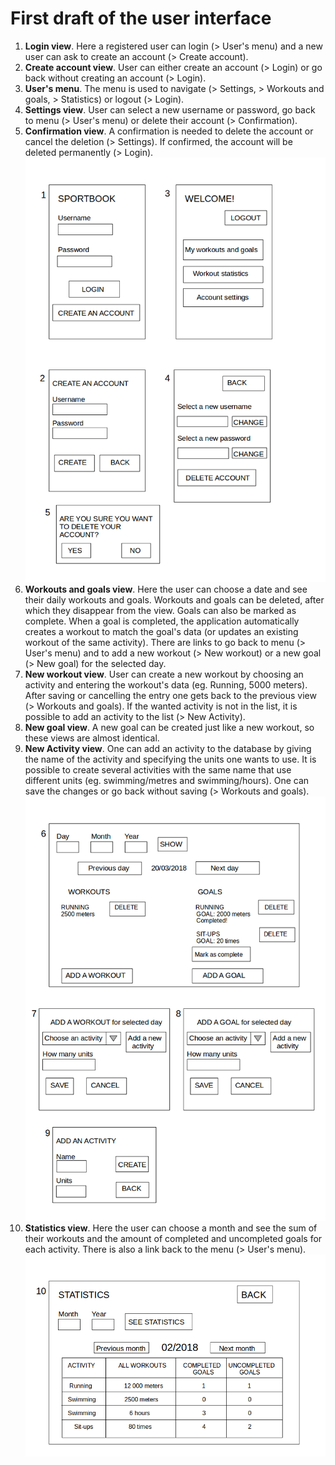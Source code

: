 # First draft of the user interface

1. **Login view**. Here a registered user can login (> User's menu) and a new user can ask to create an account (> Create account).
2. **Create account view**. User can either create an account (> Login) or go back without creating an account (> Login).
3. **User's menu**. The menu is used to navigate (> Settings, > Workouts and goals, > Statistics) or logout (> Login).
4. **Settings view**. User can select a new username or password, go back to menu (> User's menu) or delete their account (> Confirmation).
5. **Confirmation view**. A confirmation is needed to delete the account or cancel the deletion (> Settings). If confirmed, the account will be deleted permanently (> Login).
![Views 1-5](https://github.com/mshroom/otm-harjoitustyo/blob/master/dokumentointi/images/draft1.png)
6. **Workouts and goals view**. Here the user can choose a date and see their daily workouts and goals. Workouts and goals can be deleted, after which they disappear from the view. Goals can also be marked as complete. When a goal is completed, the application automatically creates a workout to match the goal's data (or updates an existing workout of the same activity). There are links to go back to menu (> User's menu) and to add a new workout (> New workout) or a new goal (> New goal) for the selected day.
7. **New workout view**. User can create a new workout by choosing an activity and entering the workout's data (eg. Running, 5000 meters). After saving or cancelling the entry one gets back to the previous view (> Workouts and goals). If the wanted activity is not in the list, it is possible to add an activity to the list (> New Activity).
8. **New goal view**. A new goal can be created just like a new workout, so these views are almost identical.
9. **New Activity view**. One can add an activity to the database by giving the name of the activity and specifying the units one wants to use. It is possible to create several activities with the same name that use different units (eg. swimming/metres and swimming/hours). One can save the changes or go back without saving (> Workouts and goals). 
![Views 6-9](https://github.com/mshroom/otm-harjoitustyo/blob/master/dokumentointi/images/draft2.png)
10. **Statistics view**. Here the user can choose a month and see the sum of their workouts and the amount of completed and uncompleted goals for each activity. There is also a link back to the menu (> User's menu).
![View 10](https://github.com/mshroom/otm-harjoitustyo/blob/master/dokumentointi/images/draft3.png)
